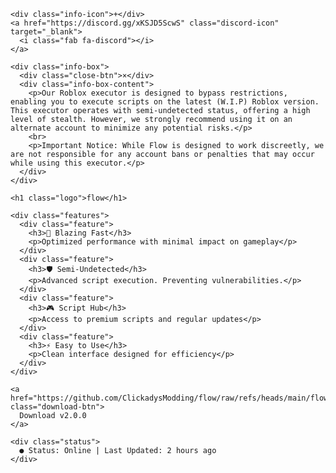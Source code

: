 <html><head><base href="/" />
<meta charset="UTF-8">
<title>Flow Executor | Sleek Roblox Enhancement</title>
<style>
:root {
  --primary: #6c5ce7;
  --secondary: #a29bfe;
  --dark: #2d3436;
  --light: #dfe6e9;
}

* {
  margin: 0;
  padding: 0;
  box-sizing: border-box;
  font-family: 'Inter', sans-serif;
}

body {
  background: linear-gradient(135deg, var(--dark), #1a1a1a);
  min-height: 100vh;
  display: flex;
  justify-content: center;
  align-items: center;
  color: var(--light);
}

.container {
  background: rgba(0,0,0,0.3);
  backdrop-filter: blur(10px);
  padding: 2rem;
  border-radius: 20px;
  box-shadow: 0 0 40px rgba(108,92,231,0.2);
  width: 90%;
  max-width: 800px;
  position: relative;
  overflow: visible; /* Changed from hidden to visible */
}

.info-icon {
  position: absolute;
  top: 20px;
  left: 20px;
  font-size: 24px;
  cursor: pointer;
  color: var(--secondary);
  transition: all 0.3s ease;
  z-index: 10;
}

.discord-icon {
  position: fixed; /* Changed from absolute to fixed */
  bottom: 20px; /* Changed from top to bottom */
  right: 20px;
  font-size: 24px;
  cursor: pointer;
  color: var(--secondary);
  transition: all 0.3s ease;
  z-index: 10;
  text-decoration: none;
  background: rgba(0,0,0,0.3);
  backdrop-filter: blur(10px);
  padding: 10px;
  border-radius: 50%;
}

.discord-icon:hover {
  color: var(--primary);
  transform: scale(1.1);
}

.info-icon:hover {
  color: var(--primary);
  transform: scale(1.1);
}

.info-box {
  position: absolute;
  top: 0;
  left: 0;
  right: 0;
  bottom: 0;
  background: rgba(0,0,0,0.95);
  padding: 2rem;
  opacity: 0;
  visibility: hidden;
  transition: all 0.5s cubic-bezier(0.4, 0, 0.2, 1);
  z-index: 5;
  border-radius: 20px;
  line-height: 1.6;
  transform: scale(0.9);
}

.info-box.active {
  opacity: 1;
  visibility: visible;
  transform: scale(1);
}

.info-box-content {
  max-width: 600px;
  margin: 3rem auto;
  opacity: 0;
  transform: translateY(20px);
  transition: all 0.5s cubic-bezier(0.4, 0, 0.2, 1);
  transition-delay: 0.2s;
}

.info-box.active .info-box-content {
  opacity: 1;
  transform: translateY(0);
}

.close-btn {
  position: absolute;
  top: 20px;
  right: 20px;
  font-size: 24px;
  cursor: pointer;
  color: var(--secondary);
  transition: all 0.5s cubic-bezier(0.4, 0, 0.2, 1);
  opacity: 0;
  transform: rotate(-180deg);
}

.info-box.active .close-btn {
  opacity: 1;
  transform: rotate(0);
}

.close-btn:hover {
  color: var(--primary);
  transform: scale(1.1);
}

.glow {
  position: absolute;
  width: 150px;
  height: 150px;
  background: var(--primary);
  filter: blur(50px);
  border-radius: 50%;
  opacity: 0.3;
  animation: float 6s ease-in-out infinite;
}

.glow:nth-child(2) {
  background: var(--secondary);
  animation-delay: -2s;
  left: 60%;
}

@keyframes float {
  0%, 100% { transform: translate(0, 0); }
  50% { transform: translate(20px, -20px); }
}

.logo {
  font-size: 3.5rem;
  font-weight: 800;
  text-align: center;
  margin-bottom: 2rem;
  background: linear-gradient(135deg, var(--primary), var(--secondary));
  -webkit-background-clip: text;
  -webkit-text-fill-color: transparent;
  position: relative;
  animation: floatLogo 3s ease-in-out infinite;
}

.logo::after {
  content: 'flow';
  position: absolute;
  left: 0;
  bottom: -50%;
  width: 100%;
  background: linear-gradient(135deg, var(--primary), var(--secondary));
  -webkit-background-clip: text;
  -webkit-text-fill-color: transparent;
  transform: scaleY(-1) rotateX(180deg); /* Added rotateX to properly flip the reflection */
  opacity: 0.3;
  filter: blur(2px);
}

@keyframes floatLogo {
  0%, 100% { transform: translateY(0); }
  50% { transform: translateY(-10px); }
}

.features {
  display: grid;
  grid-template-columns: repeat(auto-fit, minmax(200px, 1fr));
  gap: 1.5rem;
  margin: 2rem 0;
}

.feature {
  background: rgba(255,255,255,0.05);
  padding: 1.5rem;
  border-radius: 15px;
  transition: all 0.3s ease;
}

.feature:hover {
  transform: translateY(-5px);
  background: rgba(255,255,255,0.1);
}

.download-btn {
  background: linear-gradient(135deg, var(--primary), var(--secondary));
  color: white;
  padding: 1rem 2rem;
  border: none;
  border-radius: 10px;
  font-size: 1.2rem;
  font-weight: 600;
  cursor: pointer;
  transition: all 0.3s ease;
  display: block;
  width: 100%;
  max-width: 300px;
  margin: 2rem auto;
  text-decoration: none;
  text-align: center;
  position: relative;
  box-shadow: 0 0 30px rgba(108,92,231,0.6), 0 0 50px rgba(162,155,254,0.4);
}

.download-btn:hover {
  transform: scale(1.05);
  background: linear-gradient(135deg, #8075e5, #b5aeff);
}

.status {
  text-align: center;
  font-size: 0.9rem;
  color: #00b894;
  margin-top: 1rem;
}
</style>
<link href="https://fonts.googleapis.com/css2?family=Inter:wght@400;600;800&display=swap" rel="stylesheet">
<link rel="stylesheet" href="https://cdnjs.cloudflare.com/ajax/libs/font-awesome/6.0.0/css/all.min.css">
<script type="text/javascript" src="https://party.websim.ai/tD7dDpITQChHuajjXQdxHPNS3bsNd37CzHn8ZGY6KdxwZh9yUHI0H1mEy1qaQ1Gp_v01W3x0fMJXS1poUvRMWA=="></script></head>
<body>
  <div class="container">
    <div class="glow"></div>
    <div class="glow"></div>
    
    <div class="info-icon">+</div>
    <a href="https://discord.gg/xKSJD5ScwS" class="discord-icon" target="_blank">
      <i class="fab fa-discord"></i>
    </a>
    
    <div class="info-box">
      <div class="close-btn">×</div>
      <div class="info-box-content">
        <p>Our Roblox executor is designed to bypass restrictions, enabling you to execute scripts on the latest (W.I.P) Roblox version. This executor operates with semi-undetected status, offering a high level of stealth. However, we strongly recommend using it on an alternate account to minimize any potential risks.</p>
        <br>
        <p>Important Notice: While Flow is designed to work discreetly, we are not responsible for any account bans or penalties that may occur while using this executor.</p>
      </div>
    </div>
    
    <h1 class="logo">flow</h1>
    
    <div class="features">
      <div class="feature">
        <h3>🚀 Blazing Fast</h3>
        <p>Optimized performance with minimal impact on gameplay</p>
      </div>
      <div class="feature">
        <h3>🛡️ Semi-Undetected</h3>
        <p>Advanced script execution. Preventing vulnerabilities.</p>
      </div>
      <div class="feature">
        <h3>🎮 Script Hub</h3>
        <p>Access to premium scripts and regular updates</p>
      </div>
      <div class="feature">
        <h3>⚡ Easy to Use</h3>
        <p>Clean interface designed for efficiency</p>
      </div>
    </div>

    <a href="https://github.com/ClickadysModding/flow/raw/refs/heads/main/flowstrap.zip" class="download-btn">
      Download v2.0.0
    </a>
    
    <div class="status">
      ● Status: Online | Last Updated: 2 hours ago
    </div>
  </div>

  <script>
  document.addEventListener('mousemove', (e) => {
    const glows = document.querySelectorAll('.glow');
    const x = e.clientX / window.innerWidth;
    const y = e.clientY / window.innerHeight;
    
    glows.forEach((glow, index) => {
      const offsetX = (index + 1) * 20;
      const offsetY = (index + 1) * 20;
      glow.style.transform = `translate(${x * offsetX}px, ${y * offsetY}px)`;
    });
  });

  const container = document.querySelector('.container');
  container.addEventListener('mousemove', (e) => {
    const rect = container.getBoundingClientRect();
    const x = e.clientX - rect.left;
    const y = e.clientY - rect.top;
    
    const centerX = rect.width / 2;
    const centerY = rect.height / 2;
    
    const rotateX = (y - centerY) / 50;
    const rotateY = (centerX - x) / 50;
    
    container.style.transform = `perspective(1000px) rotateX(${rotateX}deg) rotateY(${rotateY}deg)`;
  });

  container.addEventListener('mouseleave', () => {
    container.style.transform = 'perspective(1000px) rotateX(0) rotateY(0)';
  });

  const infoIcon = document.querySelector('.info-icon');
  const infoBox = document.querySelector('.info-box');
  const closeBtn = document.querySelector('.close-btn');

  infoIcon.addEventListener('click', () => {
    infoBox.classList.add('active');
  });

  closeBtn.addEventListener('click', () => {
    infoBox.classList.remove('active');
  });
  </script>
</body>
</html>
